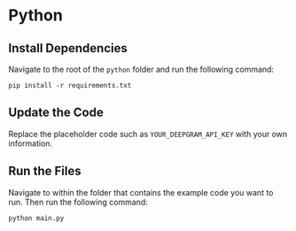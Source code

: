 # Python

## Install Dependencies

Navigate to the root of the `python` folder and run the following command:

```
pip install -r requirements.txt
```

## Update the Code

Replace the placeholder code such as `YOUR_DEEPGRAM_API_KEY` with your own information.

## Run the Files

Navigate to within the folder that contains the example code you want to run. Then run the following command:

```
python main.py
```
